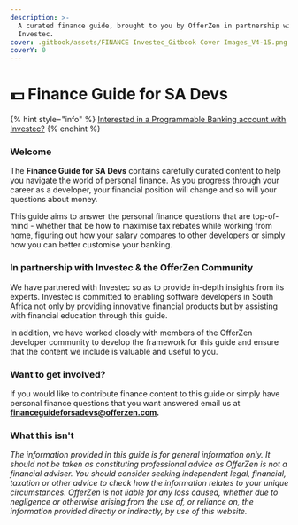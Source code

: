 ```yaml
---
description: >-
  A curated finance guide, brought to you by OfferZen in partnership with
  Investec.
cover: .gitbook/assets/FINANCE Investec_Gitbook Cover Images_V4-15.png
coverY: 0
---
```


# 💵 Finance Guide for SA Devs

{% hint style="info" %}
[Interested in a Programmable Banking account with Investec?](https://www.investec.com/en\_za/banking/programmable-banking.html#intouch)
{% endhint %}

### Welcome

The **Finance Guide for SA Devs** contains carefully curated content to help you navigate the world of personal finance. As you progress through your career as a developer, your financial position will change and so will your questions about money.&#x20;

This guide aims to answer the personal finance questions that are top-of-mind - whether that be how to maximise tax rebates while working from home, figuring out how your salary compares to other developers or simply how you can better customise your banking.&#x20;

### In partnership with Investec & the OfferZen Community&#x20;

We have partnered with Investec so as to provide in-depth insights from its experts. Investec is committed to enabling software developers in South Africa not only by providing innovative financial products but by assisting with financial education through this guide.&#x20;

In addition, we have worked closely with members of the OfferZen developer community to develop the framework for this guide and ensure that the content we include is valuable and useful to you.

### Want to get involved?

If you would like to contribute finance content to this guide or simply have personal finance questions that you want answered email us at **financeguideforsadevs@offerzen.com.**&#x20;

### What this isn't

_The information provided in this guide is for general information only. It should not be taken as constituting professional advice as OfferZen is not a financial adviser. You should consider seeking independent legal, financial, taxation or other advice to check how the information relates to your unique circumstances. OfferZen is not liable for any loss caused, whether due to negligence or otherwise arising from the use of, or reliance on, the information provided directly or indirectly, by use of this website._
